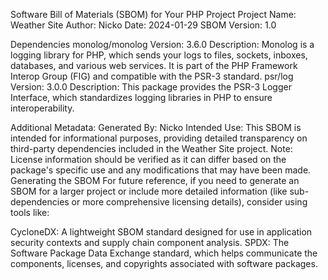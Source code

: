 Software Bill of Materials (SBOM) for Your PHP Project
Project Name: Weather Site
Author: Nicko
Date: 2024-01-29
SBOM Version: 1.0

Dependencies
monolog/monolog
Version: 3.6.0
Description: Monolog is a logging library for PHP, which sends your logs to files, sockets, inboxes, databases, and various web services. It is part of the PHP Framework Interop Group (FIG) and compatible with the PSR-3 standard.
psr/log
Version: 3.0.0
Description: This package provides the PSR-3 Logger Interface, which standardizes logging libraries in PHP to ensure interoperability.

Additional Metadata:
Generated By: Nicko
Intended Use: This SBOM is intended for informational purposes, providing detailed transparency on third-party dependencies included in the Weather Site project.
Note: License information should be verified as it can differ based on the package's specific use and any modifications that may have been made.
Generating the SBOM
For future reference, if you need to generate an SBOM for a larger project or include more detailed information (like sub-dependencies or more comprehensive licensing details), consider using tools like:

CycloneDX: A lightweight SBOM standard designed for use in application security contexts and supply chain component analysis.
SPDX: The Software Package Data Exchange standard, which helps communicate the components, licenses, and copyrights associated with software packages.